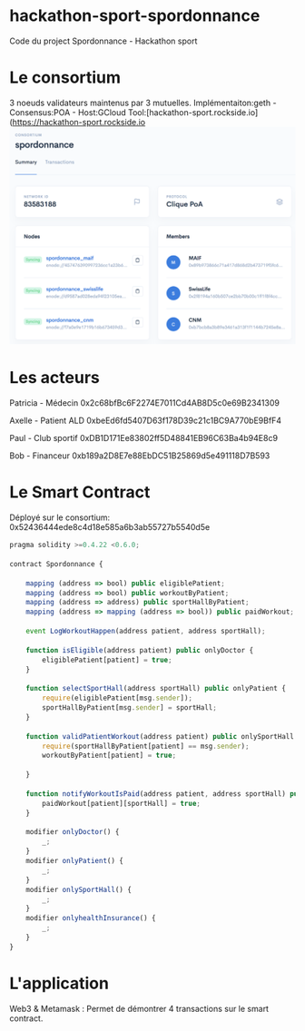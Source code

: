 # hackathon-sport-spordonnance
Code du project Spordonnance - Hackathon sport

# Le consortium
3 noeuds validateurs maintenus par 3 mutuelles.
Implémentaiton:geth - Consensus:POA - Host:GCloud Tool:[hackathon-sport.rockside.io](https://hackathon-sport.rockside.io
![img consortium](https://github.com/vincentlg/hackathon-sport-spordonnance/blob/master/consortium.png)

# Les acteurs
Patricia - Médecin
0x2c68bfBc6F2274E7011Cd4AB8D5c0e69B2341309

Axelle - Patient ALD
0xbeEd6fd5407D63f178D39c21c1BC9A770bE9BfF4

Paul - Club sportif
0xDB1D171Ee83802ff5D48841EB96C63Ba4b94E8c9

Bob - Financeur
0xb189a2D8E7e88EbDC51B25869d5e491118D7B593

# Le Smart Contract
Déployé sur le consortium: 0x52436444ede8c4d18e585a6b3ab55727b5540d5e

```javascript
pragma solidity >=0.4.22 <0.6.0;

contract Spordonnance {

    mapping (address => bool) public eligiblePatient;
    mapping (address => bool) public workoutByPatient;
    mapping (address => address) public sportHallByPatient;
    mapping (address => mapping (address => bool)) public paidWorkout;

    event LogWorkoutHappen(address patient, address sportHall);

    function isEligible(address patient) public onlyDoctor {
        eligiblePatient[patient] = true;
    }
    
    function selectSportHall(address sportHall) public onlyPatient {
        require(eligiblePatient[msg.sender]);
        sportHallByPatient[msg.sender] = sportHall;
    }
    
    function validPatientWorkout(address patient) public onlySportHall {
        require(sportHallByPatient[patient] == msg.sender);
        workoutByPatient[patient] = true;
        
    }
    
    function notifyWorkoutIsPaid(address patient, address sportHall) public onlyhealthInsurance {
        paidWorkout[patient][sportHall] = true;
    }
    
    modifier onlyDoctor() {
        _;
    }
    modifier onlyPatient() {
        _;
    }
    modifier onlySportHall() {
        _;
    }
    modifier onlyhealthInsurance() {
        _;
    }
}
```

# L'application
Web3 & Metamask : Permet de démontrer 4 transactions sur le smart contract.









